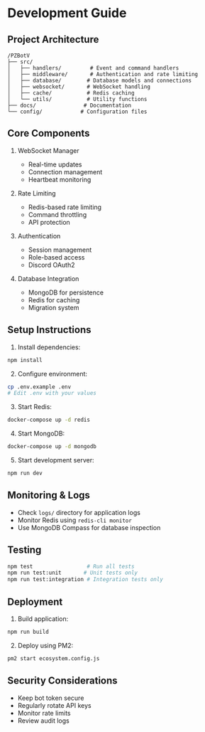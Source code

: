 # Development Guide

## Project Architecture
```
/PZBotV
├── src/
│   ├── handlers/         # Event and command handlers
│   ├── middleware/       # Authentication and rate limiting
│   ├── database/        # Database models and connections
│   ├── websocket/       # WebSocket handling
│   ├── cache/           # Redis caching
│   └── utils/           # Utility functions
├── docs/               # Documentation
└── config/            # Configuration files
```

## Core Components
1. WebSocket Manager
   - Real-time updates
   - Connection management
   - Heartbeat monitoring

2. Rate Limiting
   - Redis-based rate limiting
   - Command throttling
   - API protection

3. Authentication
   - Session management
   - Role-based access
   - Discord OAuth2

4. Database Integration
   - MongoDB for persistence
   - Redis for caching
   - Migration system

## Setup Instructions
1. Install dependencies:
```bash
npm install
```

2. Configure environment:
```bash
cp .env.example .env
# Edit .env with your values
```

3. Start Redis:
```bash
docker-compose up -d redis
```

4. Start MongoDB:
```bash
docker-compose up -d mongodb
```

5. Start development server:
```bash
npm run dev
```

## Monitoring & Logs
- Check `logs/` directory for application logs
- Monitor Redis using `redis-cli monitor`
- Use MongoDB Compass for database inspection

## Testing
```bash
npm test                 # Run all tests
npm run test:unit       # Unit tests only
npm run test:integration # Integration tests only
```

## Deployment
1. Build application:
```bash
npm run build
```

2. Deploy using PM2:
```bash
pm2 start ecosystem.config.js
```

## Security Considerations
- Keep bot token secure
- Regularly rotate API keys
- Monitor rate limits
- Review audit logs
